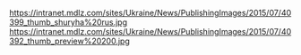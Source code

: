 https://intranet.mdlz.com/sites/Ukraine/News/PublishingImages/2015/07/40399_thumb_shuryha%20rus.jpg
https://intranet.mdlz.com/sites/Ukraine/News/PublishingImages/2015/07/40392_thumb_preview%20200.jpg
